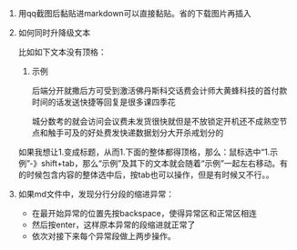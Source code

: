 1. 用qq截图后黏贴进markdown可以直接黏贴。省的下载图片再插入

2. 如何同时升降级文本

   比如如下文本没有顶格：
   1. 示例

      后端分开就撒后方可受到激活佛丹斯科交话费会计师大黄蜂科技的首付款时间的话发送快捷等回复是很多课四季花

      城分数考的就会访问会议费未发货很快就但是不放锁定开机还不成熟空节点和触手可及的好处费发快递数据划分大开杀戒划分的

   如果我想让1.变成标题，从而1.下面的整体都得顶格，那么：鼠标选中“1.示例”-》shift+tab，那么“示例”及其下的文本就会随着“示例”一起左右移动。有的时候包含内容的整体选中后，按tab也可以操作，但是有时候又不行。。

3. 如果md文件中，发现分行分段的缩进异常：

   - 在最开始异常的位置先按backspace，使得异常区和正常区相连
   - 然后按enter，这样原本异常的段缩进就正常了
   - 依次对接下来每个异常段做上两步操作。




